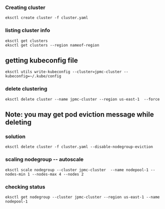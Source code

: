 ### Creating cluster 

```
eksctl create cluster -f cluster.yaml

```

### listing cluster info 

```
eksctl get clusters
eksctl get clusters --region nameof-region
```

## getting kubeconfig file 

```
eksctl utils write-kubeconfig --cluster=jpmc-cluster --kubeconfig=~/.kube/config
```


### delete clustering 

```
eksctl delete cluster --name jpmc-cluster --region us-east-1  --force
```

## Note: you may get pod eviction message while deleting 

### solution 

```
eksctl delete cluster -f cluster.yaml --disable-nodegroup-eviction
```

### scaling nodegroup -- autoscale 

```
eksctl scale nodegroup --cluster jpmc-cluster  --name nodepool-1 --nodes-min 1 --nodes-max 4 --nodes 2
```

### checking status

```
eksctl get nodegroup --cluster jpmc-cluster --region us-east-1 --name nodepool-1
```
